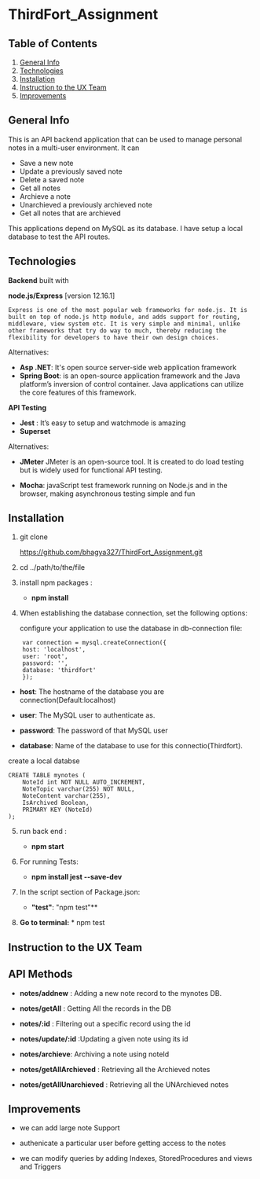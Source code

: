 # ThirdFort_Assignment

## Table of Contents
1. [General Info](#GeneralInfo)
2. [Technologies](#Technologies)
3. [Installation](#installation)
4. [Instruction to the UX Team](#UI/UX)
5. [Improvements](#Improvements)



## General Info
This is an API backend application that can be used to manage personal notes in a multi-user environment. It can

* Save a new note
* Update a previously saved note
* Delete a saved note
* Get all notes
* Archieve a note
* Unarchieved a previously archieved note
* Get all notes that are archieved

This applications depend on MySQL as its database. I have setup a local database to test the API routes.

## Technologies
**Backend** built with

**node.js/Express** [version 12.16.1]

    Express is one of the most popular web frameworks for node.js. It is built on top of node.js http module, and adds support for routing, middleware, view system etc. It is very simple and minimal, unlike other frameworks that try do way to much, thereby reducing the flexibility for developers to have their own design choices.

Alternatives:
 *  **Asp .NET**: It's open source server-side web  application   framework
*   **Spring Boot**: is an open-source application framework and the Java platform’s inversion of control container. Java applications can utilize the core features of this framework.

**API Testing**
* **Jest** : It’s easy to setup and watchmode is amazing
* **Superset**

Alternatives:

* **JMeter** JMeter is an open-source tool. It is created to do load testing but is widely used for functional API testing.

* **Mocha**: javaScript test framework running on Node.js and in the browser, making asynchronous testing simple and fun


## Installation ##

1. git clone 

    https://github.com/bhagya327/ThirdFort_Assignment.git

2. cd ../path/to/the/file

3. install npm packages : 
    * **npm install**
4. When establishing the database connection, set the           following   options:
    
    configure your application to use the database in db-connection file:


```
    var connection = mysql.createConnection({
    host: 'localhost',
    user: 'root',
    password: '',
    database: 'thirdfort'
    });

```
* **host**: The hostname of the database you are connection(Default:localhost)

* **user**: The MySQL user to authenticate as.

* **password**: The password of that MySQL user

* **database**: Name of the database to use for this connectio(Thirdfort).

  
create a local databse 


```
CREATE TABLE mynotes (
    NoteId int NOT NULL AUTO_INCREMENT,
    NoteTopic varchar(255) NOT NULL,
    NoteContent varchar(255),
    IsArchived Boolean,
    PRIMARY KEY (NoteId)
);

```


5. run back end : 
    * **npm start**

6. For running Tests: 
    * **npm install jest --save-dev**

7. In the script section of  Package.json:
    * **"test"**: "npm test"**

8. **Go to terminal:**    * npm test 


## Instruction to the UX Team
## API Methods ##

* **notes/addnew** : Adding a new note record to the mynotes DB.

* **notes/getAll** : Getting All the records in the DB

* **notes/:id** : Filtering out a specific record using the id

* **notes/update/:id** :Updating a given note using its id

* **notes/archieve**: Archiving a note using noteId

* **notes/getAllArchieved** : Retrieving all the Archieved notes

* **notes/getAllUnarchieved** : Retrieving all the UNArchieved  notes

## Improvements ##

* we can add large note Support

* authenicate a particular user before getting access to the notes
* we can modify queries by adding Indexes, StoredProcedures and views and Triggers 










